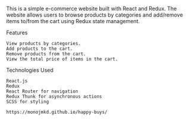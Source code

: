 This is a simple e-commerce website built with React and Redux. The website allows users to browse products by categories and add/remove items to/from the cart using Redux state management.

Features

    View products by categories.
    Add products to the cart.
    Remove products from the cart.
    View the total price of items in the cart.

Technologies Used

    React.js
    Redux
    React Router for navigation
    Redux Thunk for asynchronous actions
    SCSS for styling

    https://monojmkd.github.io/happy-buys/